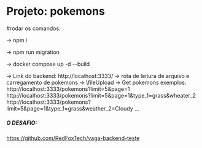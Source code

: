 # Projeto: pokemons

#rodar os comandos:

-> npm i

-> npm run migration

-> docker compose up -d --build

-> Link do backend: http://localhost:3333/
-> rota de leitura de arquivo e carregamento de pokemons -> \fileUpload
-> Get pokemons exemplos:
   http://localhost:3333/pokemons?limit=5&page=1
   http://localhost:3333/pokemons?limit=5&page=1&type_1=grass&wheater_2
   http://localhost:3333/pokemons?limit=5&page=1&type_1=grass&weather_2=Cloudy
    ...
##### O DESAFIO:

https://github.com/RedFoxTech/vaga-backend-teste